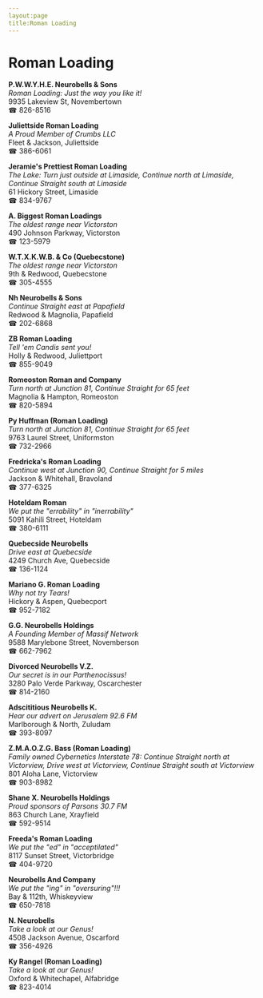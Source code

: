 ```yaml
---
layout:page
title:Roman Loading
---
```

# Roman Loading

**P.W.W.Y.H.E. Neurobells & Sons**  
_Roman Loading: Just the way you like it!_  
9935 Lakeview St, Novembertown  
☎ 826-8516



**Juliettside Roman Loading**  
_A Proud Member of Crumbs LLC_  
Fleet & Jackson, Juliettside  
☎ 386-6061



**Jeramie's Prettiest Roman Loading**  
_The Lake: Turn just outside at Limaside, Continue north at Limaside, Continue Straight south at Limaside_  
61 Hickory Street, Limaside  
☎ 834-9767



**A. Biggest Roman Loadings**  
_The oldest range near Victorston_  
490 Johnson Parkway, Victorston  
☎ 123-5979



**W.T.X.K.W.B. & Co (Quebecstone)**  
_The oldest range near Victorston_  
9th & Redwood, Quebecstone  
☎ 305-4555



**Nh Neurobells & Sons**  
_Continue Straight east at Papafield_  
Redwood & Magnolia, Papafield  
☎ 202-6868



**ZB Roman Loading**  
_Tell 'em Candis sent you!_  
Holly & Redwood, Juliettport  
☎ 855-9049



**Romeoston Roman and Company**  
_Turn north at Junction 81, Continue Straight for 65 feet_  
Magnolia & Hampton, Romeoston  
☎ 820-5894



**Py Huffman (Roman Loading)**  
_Turn north at Junction 81, Continue Straight for 65 feet_  
9763 Laurel Street, Uniformston  
☎ 732-2966



**Fredricka's Roman Loading**  
_Continue west at Junction 90, Continue Straight for 5 miles_  
Jackson & Whitehall, Bravoland  
☎ 377-6325



**Hoteldam Roman**  
_We put the "errability" in "inerrability"_  
5091 Kahili Street, Hoteldam  
☎ 380-6111



**Quebecside Neurobells**  
_Drive east at Quebecside_  
4249 Church Ave, Quebecside  
☎ 136-1124



**Mariano G. Roman Loading**  
_Why not try Tears!_  
Hickory & Aspen, Quebecport  
☎ 952-7182



**G.G. Neurobells Holdings**  
_A Founding Member of Massif Network_  
9588 Marylebone Street, Novemberson  
☎ 662-7962



**Divorced Neurobells V.Z.**  
_Our secret is in our Parthenocissus!_  
3280 Palo Verde Parkway, Oscarchester  
☎ 814-2160



**Adscititious Neurobells K.**  
_Hear our advert on Jerusalem 92.6 FM_  
Marlborough & North, Zuludam  
☎ 393-8097



**Z.M.A.O.Z.G. Bass (Roman Loading)**  
_Family owned Cybernetics 
Interstate 78: Continue Straight north at Victorview, Drive west at Victorview, Continue Straight south at Victorview_  
801 Aloha Lane, Victorview  
☎ 903-8982



**Shane X. Neurobells Holdings**  
_Proud sponsors of Parsons 30.7 FM_  
863 Church Lane, Xrayfield  
☎ 592-9514



**Freeda's Roman Loading**  
_We put the "ed" in "acceptilated"_  
8117 Sunset Street, Victorbridge  
☎ 404-9720



**Neurobells And Company**  
_We put the "ing" in "oversuring"!!!_  
Bay & 112th, Whiskeyview  
☎ 650-7818



**N. Neurobells**  
_Take a look at our Genus!_  
4508 Jackson Avenue, Oscarford  
☎ 356-4926



**Ky Rangel (Roman Loading)**  
_Take a look at our Genus!_  
Oxford & Whitechapel, Alfabridge  
☎ 823-4014



